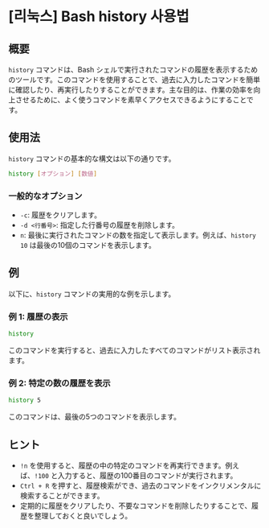 # [리눅스] Bash history 사용법

## 概要
`history` コマンドは、Bash シェルで実行されたコマンドの履歴を表示するためのツールです。このコマンドを使用することで、過去に入力したコマンドを簡単に確認したり、再実行したりすることができます。主な目的は、作業の効率を向上させるために、よく使うコマンドを素早くアクセスできるようにすることです。

## 使用法
`history` コマンドの基本的な構文は以下の通りです。

```bash
history [オプション] [数値]
```

### 一般的なオプション
- `-c`: 履歴をクリアします。
- `-d <行番号>`: 指定した行番号の履歴を削除します。
- `n`: 最後に実行されたコマンドの数を指定して表示します。例えば、`history 10` は最後の10個のコマンドを表示します。

## 例
以下に、`history` コマンドの実用的な例を示します。

### 例 1: 履歴の表示
```bash
history
```
このコマンドを実行すると、過去に入力したすべてのコマンドがリスト表示されます。

### 例 2: 特定の数の履歴を表示
```bash
history 5
```
このコマンドは、最後の5つのコマンドを表示します。

## ヒント
- `!n` を使用すると、履歴の中の特定のコマンドを再実行できます。例えば、`!100` と入力すると、履歴の100番目のコマンドが実行されます。
- `Ctrl + R` を押すと、履歴検索ができ、過去のコマンドをインクリメンタルに検索することができます。
- 定期的に履歴をクリアしたり、不要なコマンドを削除したりすることで、履歴を整理しておくと良いでしょう。